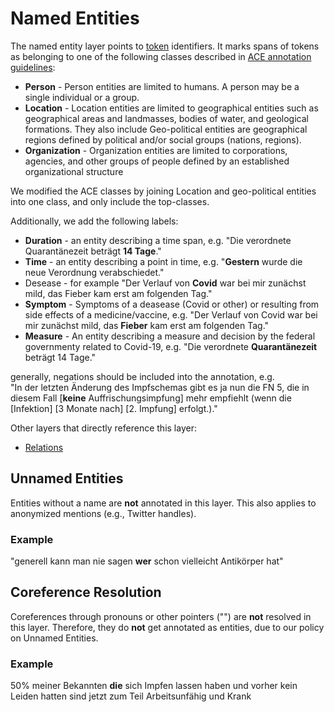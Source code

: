 # Named Entities
The named entity layer points to [token](token.md) identifiers. It marks spans of tokens as belonging to one of the following classes described in [ACE annotation guidelines](https://www.ldc.upenn.edu/sites/www.ldc.upenn.edu/files/english-entities-guidelines-v6.6.pdf):

- **Person** - Person entities are limited to humans. A person may be a single individual or a group.
- **Location** - Location entities are limited to geographical entities such as geographical areas and landmasses, bodies of water, and geological formations. They also include Geo-political entities are geographical regions defined by political and/or social groups (nations, regions).
- **Organization** - Organization entities are limited to corporations, agencies, and other groups of people defined by an established organizational structure

We modified the ACE classes by joining Location and geo-political entities into one class, and only include the top-classes.

Additionally, we add the following labels:

- **Duration** - an entity describing a time span, e.g. "Die verordnete Quarantänezeit beträgt **14 Tage**."  
- **Time** - an entity describing a point in time, e.g. "**Gestern** wurde die neue Verordnung verabschiedet." 
- Desease - for example "Der Verlauf von **Covid** war bei mir zunächst mild, das Fieber kam erst am folgenden Tag."
- **Symptom** - Symptoms of a deasease (Covid or other) or resulting from side effects of a medicine/vaccine, e.g.  "Der Verlauf von Covid war bei mir zunächst mild, das **Fieber** kam erst am folgenden Tag."
- **Measure** - An entity describing a measure and decision by the federal governmenty related to Covid-19, e.g. "Die verordnete **Quarantänezeit** beträgt 14 Tage."  

generally, negations should be included into the annotation, e.g.  
"In der letzten Änderung des Impfschemas gibt es ja nun die FN 5, die in diesem Fall [**keine** Auffrischungsimpfung] mehr empfiehlt (wenn  die [Infektion] [3 Monate nach] [2. Impfung] erfolgt.)."

Other layers that directly reference this layer:
- [Relations](relation.md)
## Unnamed Entities
Entities without a name are **not** annotated in this layer. This also applies to anonymized mentions (e.g., Twitter handles).
### Example
"generell kann man nie sagen **wer** schon vielleicht Antikörper hat"
## Coreference Resolution
Coreferences through pronouns or other pointers ("") are **not** resolved in this layer. Therefore, they do **not** get annotated as entities, due to our policy on Unnamed Entities.
### Example
50% meiner Bekannten **die** sich Impfen lassen haben und vorher kein Leiden hatten sind jetzt zum Teil Arbeitsunfähig und Krank
